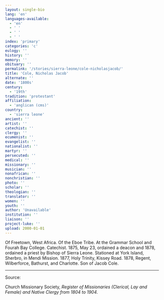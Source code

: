 ```yaml
---
layout: single-bio
lang: 'en'
languages-available:
  - 'en'
  - ' '
  - ' '
  - ' '
index: 'primary'
categories: 'c'
eulogy: ''
history: ''
memory: ''
obituary: ''
permalink: '/stories/sierra-leone/cole-nicholasjacob/'
title: 'Cole, Nicholas Jacob'
alternate: ''
date: '1800s'
century:
  - '19th'
tradition: 'protestant'
affiliation:
  - 'anglican (cms)'
country:
  - 'sierra leone'
ancient: ''
artist: ''
catechist: ''
clergy: ''
ecumenist: ''
evangelist: ''
nationalist: ''
martyr: ''
persecuted: ''
medical: ''
missionary: ''
musician: ''
nonafrican: ''
nonchristian: ''
photo: ''
scholar: ''
theologian: ''
translator: ''
women: ''
youth: ''
author: 'Unavailable'
institution: ''
liaison: ''
project-luke: ''
upload: 2000-01-01
---
```



Of Freetown, West Africa.  Of the Eboe Tribe.  At the Grammar School and Fourah Bay College.  Catechist.  1875, May 23, ordained a deacon and 1878, ordained a priest by Bishop of Sierra Leone.  Stationed at York Island, Sherbro, in Mendi Mission.  1877, Holy Trinity, Kissey Road.  1878, Regent, Wilberforce, Bathurst, and Charlotte.  Son of Jacob Cole.

---

Source:

Church Missionary Society, *Register of Missionaries (Clerical, Lay and Female) and Native Clergy from 1804 to 1904*.